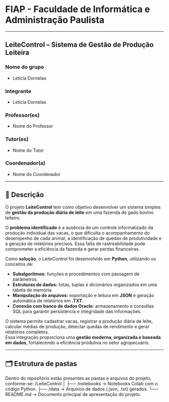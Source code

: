 # FIAP - Faculdade de Informática e Administração Paulista

---

## **LeiteControl – Sistema de Gestão de Produção Leiteira**

### **Nome do grupo**
- Letícia Dornelas 

### **Integrante**
- Letícia Dornelas    

### **Professor(es)**
- Nome do Professor

### **Tutor(es)**
- Nome do Tutor

### **Coordenador(a)**
- Nome do Coordenador

---

## 🧩 **Descrição**

O projeto **LeiteControl** tem como objetivo desenvolver um sistema simples de **gestão da produção diária de leite** em uma fazenda de gado bovino leiteiro.

O **problema identificado** é a ausência de um controle informatizado da produção individual das vacas, o que dificulta o acompanhamento do desempenho de cada animal, a identificação de quedas de produtividade e a geração de relatórios precisos. Essa falta de rastreabilidade pode comprometer a eficiência da fazenda e gerar perdas financeiras.

Como **solução**, o LeiteControl foi desenvolvido em **Python**, utilizando os conceitos de:
- **Subalgoritmos:** funções e procedimentos com passagem de parâmetros.  
- **Estruturas de dados:** listas, tuplas e dicionários organizados em uma tabela de memória.  
- **Manipulação de arquivos:** exportação e leitura em **JSON** e geração automática de relatórios em **.TXT**.  
- **Conexão com banco de dados Oracle:** armazenamento e consultas SQL para garantir persistência e integridade das informações.

O sistema permite cadastrar vacas, registrar a produção diária de leite, calcular médias de produção, detectar quedas de rendimento e gerar relatórios completos.  
Essa integração proporciona uma **gestão moderna, organizada e baseada em dados**, fortalecendo a eficiência produtiva no setor agropecuário.

---

## 🗂️ **Estrutura de pastas**

Dentro do repositório estão presentes as pastas e arquivos do projeto, conforme-se:
/LeiteControl
│
├── /notebooks → Notebooks Colab com o código Python.
├── /data → Arquivos de dados (.json, .txt) gerados.
└── README.md → Documento principal de apresentação do projeto.

